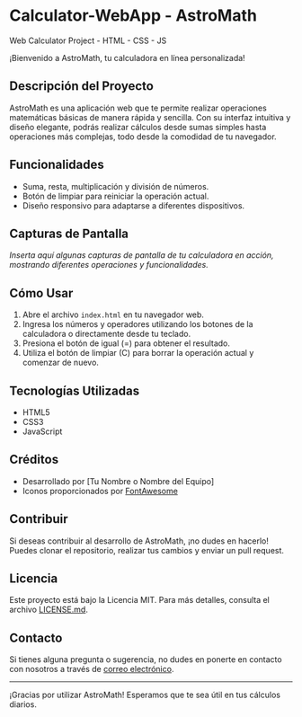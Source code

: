 # Calculator-WebApp - AstroMath
Web Calculator Project - HTML - CSS - JS

¡Bienvenido a AstroMath, tu calculadora en línea personalizada!

## Descripción del Proyecto

AstroMath es una aplicación web que te permite realizar operaciones matemáticas básicas de manera rápida y sencilla. Con su interfaz intuitiva y diseño elegante, podrás realizar cálculos desde sumas simples hasta operaciones más complejas, todo desde la comodidad de tu navegador.

## Funcionalidades

- Suma, resta, multiplicación y división de números.
- Botón de limpiar para reiniciar la operación actual.
- Diseño responsivo para adaptarse a diferentes dispositivos.

## Capturas de Pantalla

_Inserta aquí algunas capturas de pantalla de tu calculadora en acción, mostrando diferentes operaciones y funcionalidades._

## Cómo Usar

1. Abre el archivo `index.html` en tu navegador web.
2. Ingresa los números y operadores utilizando los botones de la calculadora o directamente desde tu teclado.
3. Presiona el botón de igual (=) para obtener el resultado.
4. Utiliza el botón de limpiar (C) para borrar la operación actual y comenzar de nuevo.

## Tecnologías Utilizadas

- HTML5
- CSS3
- JavaScript

## Créditos

- Desarrollado por [Tu Nombre o Nombre del Equipo]
- Iconos proporcionados por [FontAwesome](https://fontawesome.com/)

## Contribuir

Si deseas contribuir al desarrollo de AstroMath, ¡no dudes en hacerlo! Puedes clonar el repositorio, realizar tus cambios y enviar un pull request.

## Licencia

Este proyecto está bajo la Licencia MIT. Para más detalles, consulta el archivo [LICENSE.md](LICENSE.md).

## Contacto

Si tienes alguna pregunta o sugerencia, no dudes en ponerte en contacto con nosotros a través de [correo electrónico](mailto:tuemail@example.com).

---

¡Gracias por utilizar AstroMath! Esperamos que te sea útil en tus cálculos diarios.
